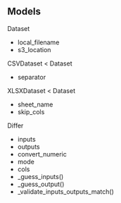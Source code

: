 ## Models

Dataset
- local_filename
- s3_location

CSVDataset < Dataset
- separator

XLSXDataset < Dataset
- sheet_name
- skip_cols

Differ
- inputs
- outputs
- convert_numeric
- mode
- cols
- _guess_inputs()
- _guess_output()
- _validate_inputs_outputs_match()
